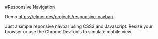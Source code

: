 #Responsive Navigation

Demo https://elmer.dev/projects/responsive-navbar/

Just a simple reponsive navbar using CSS3 and Javascript. Resize your browser or use the Chrome DevTools to simulate mobile view.

